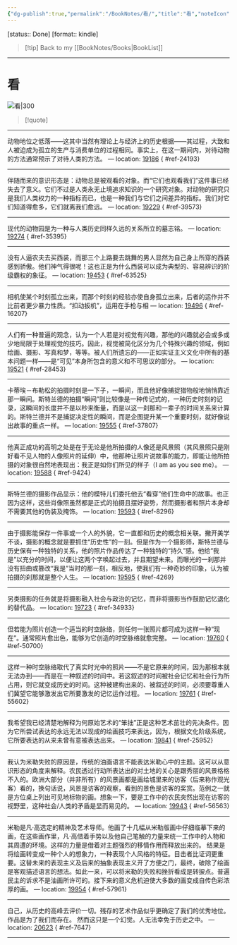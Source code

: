 ```yaml
---
{"dg-publish":true,"permalink":"/BookNotes/看/","title":"看","noteIcon":""}
---
```


[status:: Done]
[format:: kindle]

>[!tip] Back to my [[BookNotes/Books\|BookList]]

---
# 看

![看|300](https://img9.doubanio.com/view/subject/l/public/s28124101.jpg)

>[!quote]

---
动物地位之低落——这其中当然有理论上与经济上的历史根据——其过程，大致和人被迫成为孤立的生产与消费单位的过程相同。事实上，在这一期间内，对待动物的方法通常预示了对待人类的方法。 — location: [19186]()
{ #ref-24193}


---
伴随而来的意识形态是：动物总是被观看的对象。而“它们也观看我们”这件事已经失去了意义。它们不过是人类永无止境追求知识的一个研究对象。对动物的研究只是我们人类权力的一种指标而已，也是一种我们与它们之间差异的指标。我们对它们知道得愈多，它们就离我们愈远。 — location: [19229]()
{ #ref-39573}


---
现代的动物园是为一种与人类历史同样久远的关系所立的墓志铭。 — location: [19274]()
{ #ref-35395}


---
没有人逼农夫去买西装，而那三个上路要去跳舞的男人显然为自己身上所穿的西装感到骄傲。他们神气得很呢！这也正是为什么西装可以成为典型的、容易辨识的阶级霸权的象征。 — location: [19453]()
{ #ref-63525}


---
相机使某个时刻孤立出来，而那个时刻的经验亦使自身孤立出来，后者的运作并不比前者更少暴力性质。“扣动扳机”，运用在手枪与相 — location: [19496]()
{ #ref-16207}


---
人们有一种普遍的观念，认为一个人若是对视觉有兴趣，那他的兴趣就必会或多或少地局限于处理视觉的技巧。因此，视觉被简化区分为几个特殊兴趣的领域，例如绘画、摄影、写真和梦，等等。被人们所遗忘的——正如实证主义文化中所有的基本问题一样——是“可见”本身所包含的意义和不可思议的部分。 — location: [19521]()
{ #ref-28453}


---
卡蒂埃－布勒松的拍摄时刻是一下子，一瞬间，而且他好像捕捉猎物般地悄悄靠近那一瞬间。斯特兰德的拍摄“瞬间”则比较像是一种传记式的，一种历史时刻的记录，这瞬间的长度并不是以秒来衡量，而是以这一刹那和一辈子的时间关系来计算的。斯特兰德并不是捕捉决定性的瞬间，而是企图提升某一个重要时刻，就好像说出故事的重点一样。 — location: [19555]()
{ #ref-37807}


---
他真正成功的高明之处是在于无论是他所拍摄的人像还是风景照（其风景照只是刚好看不见人物的人像照片的延伸）中，他那种让照片说故事的能力，即能让他所拍摄的对象很自然地表现出：我正是如你们所见的样子（I am as you see me）。 — location: [19588]()
{ #ref-9424}


---
斯特兰德的摄影作品显示：他的模特儿们委托他去“看穿”他们生命中的故事。也正因为这样，这些肖像照虽然都是正式的拍摄且摆好姿势，然而摄影者和照片本身却不需要其他的伪装及掩饰。 — location: [19593]()
{ #ref-8296}


---
由于摄影能保存一件事或一个人的外貌，它一直都和历史的概念相关联。撇开美学不谈，摄影的概念就是要抓住“历史性”的一刻。但是作为一个摄影师，斯特兰德与历史保有一种独特的关系，他的照片作品传达了一种独特的“持久”感。他给“我是”以充分的时间，以便让这两个字唤起过去，并且期望未来。而曝光的一刹那并没有扭曲或篡改“我是”当时的那一刻，相反地，使我们有一种奇妙的印象，认为被拍摄的刹那就是整个人生。 — location: [19595]()
{ #ref-4269}


---
另类摄影的任务就是将摄影融入社会与政治的记忆，而非将摄影当作鼓励记忆退化的替代品。 — location: [19723]()
{ #ref-34933}


---
但若能为照片创造一个适当的时空脉络，则任何一张照片都可成为这样一种“现在”。通常照片愈出色，能够为它创造的时空脉络就愈完整。 — location: [19760]()
{ #ref-50700}


---
这样一种时空脉络取代了真实时光中的照片——不是它原来的时间，因为那根本就无法办到——而是在一种叙述的时间中。若这叙述的时间被社会记忆和社会行为所占用，则它就变成历史的时间。这种被建构出来的、被叙述的时间，必须要尊重人们冀望它能够激发出它所要激发的记忆运作过程。 — location: [19761]()
{ #ref-55602}


---
我希望我已经清楚地解释为何原始艺术的“笨拙”正是这种艺术茁壮的先决条件。因为它所尝试表达的永远无法以现成的绘画技巧来表达，因为，根据文化阶级系统，它所要表达的从来未曾有意被表达出来。 — location: [19841]()
{ #ref-25952}


---
我认为米勒失败的原因是，传统的油画语言不能表达米勒心中的主题。这可以从意识形态的角度来解释。农民透过行动所表达出的对土地的关心是跟秀丽的风景格格不入的。欧洲大部分（并非所有）的风景画都是画给城里来的访客（后来称作观光客）看的，换句话说，风景是访客的观察，看到的景色是访客的奖赏。范例之一就是方位桌上列出可见地标物的画。想象一下，要是工作中的农民突然出现在访客的视野里，这种社会/人类的矛盾是显而易见的。 — location: [19943]()
{ #ref-56563}


---
米勒是凡·高选定的精神及艺术导师。他画了十几幅从米勒版画中仔细临摹下来的画，在这些画作里，凡·高借着手势以及他自己笔触的力量来统一工作中的人物和其周遭的环境。这样的力量是借着对主题强烈的移情作用而释放出来的。 结果是将绘画转变成一种个人的想象力，一种表现个人风格的特征。目击者比证词更重要。这替未来的表现主义及后来的抽象表现主义开了方便之门，最终，破除了绘画是客观描述语言的想法。如此一来，可以将米勒的失败和挫折看成是转捩点。普遍民主的诉求不是油画所许可的。接下来的意义危机迫使大多数的画变成自传色彩浓厚的画。 — location: [19954]()
{ #ref-57961}


---
自己，从历史的高峰去评价一切。残存的艺术作品似乎更确定了我们的优秀地位。作品是为了我们而存在。 然而这只是一个幻觉。人无法幸免于历史之中。 — location: [20623]()
{ #ref-7647}


---
